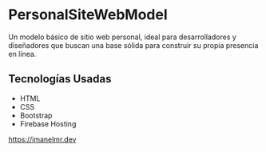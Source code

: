# PersonalSiteWebModel

Un modelo básico de sitio web personal, ideal para desarrolladores y diseñadores que buscan una base sólida para construir su propia presencia en línea.

## Tecnologías Usadas
- HTML
- CSS
- Bootstrap
- Firebase Hosting

https://imanelmr.dev
